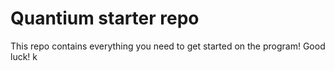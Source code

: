 # Quantium starter repo
This repo contains everything you need to get started on the program! Good luck!
k
